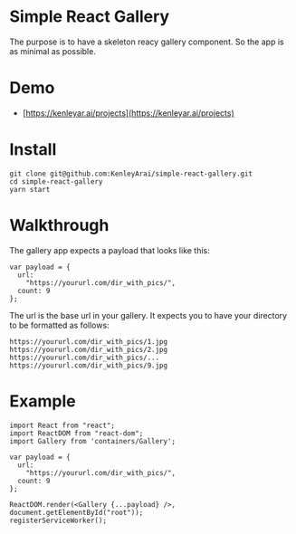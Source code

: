 # Simple React Gallery

The purpose is to have a skeleton reacy gallery component. So the app is as
minimal as possible.

# Demo

* [https://kenleyar.ai/projects](https://kenleyar.ai/projects)

# Install

```
git clone git@github.com:KenleyArai/simple-react-gallery.git
cd simple-react-gallery
yarn start
```

# Walkthrough

The gallery app expects a payload that looks like this:

```
var payload = {
  url:
    "https://yoururl.com/dir_with_pics/",
  count: 9
};
```

The url is the base url in your gallery. It expects you to have your directory
to be formatted as follows:

```
https://yoururl.com/dir_with_pics/1.jpg
https://yoururl.com/dir_with_pics/2.jpg
https://yoururl.com/dir_with_pics/...
https://yoururl.com/dir_with_pics/9.jpg
```

# Example

```
import React from "react";
import ReactDOM from "react-dom";
import Gallery from 'containers/Gallery';

var payload = {
  url:
    "https://yoururl.com/dir_with_pics/",
  count: 9
};

ReactDOM.render(<Gallery {...payload} />, document.getElementById("root"));
registerServiceWorker();
```
